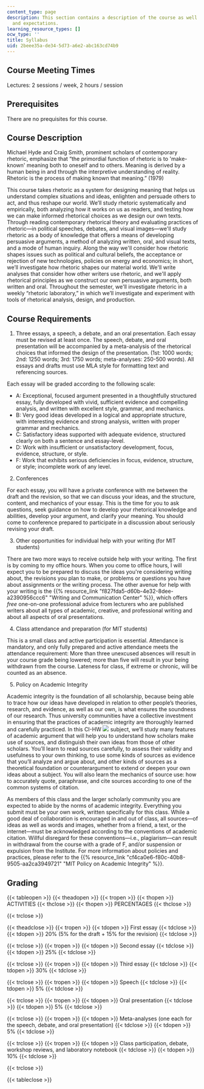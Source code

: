 ```yaml
---
content_type: page
description: This section contains a description of the course as well as course requirements
  and expectations.
learning_resource_types: []
ocw_type: ''
title: Syllabus
uid: 2beee35a-de34-5d73-a6e2-abc163cd74b9
---
```


Course Meeting Times 
---------------------

Lectures: 2 sessions / week, 2 hours / session

Prerequisites
-------------

There are no prequisites for this course.

Course Description
------------------

Michael Hyde and Craig Smith, prominent scholars of contemporary rhetoric, emphasize that “the primordial function of rhetoric is to 'make-known' meaning both to oneself and to others. Meaning is derived by a human being in and through the interpretive understanding of reality. Rhetoric is the process of making known that meaning.” (1979)

This course takes rhetoric as a system for designing meaning that helps us understand complex situations and ideas, enlighten and persuade others to act, and thus reshape our world. We’ll study rhetoric systematically and empirically, both analyzing how it works on us as readers, and testing how we can make informed rhetorical choices as we design our own texts. Through reading contemporary rhetorical theory and evaluating practices of rhetoric—in political speeches, debates, and visual images—we'll study rhetoric as a body of knowledge that offers a means of developing persuasive arguments, a method of analyzing written, oral, and visual texts, and a mode of human inquiry. Along the way we'll consider how rhetoric shapes issues such as political and cultural beliefs, the acceptance or rejection of new technologies, policies on energy and economics; in short, we’ll investigate how rhetoric shapes our material world. We'll write analyses that consider how other writers use rhetoric, and we'll apply rhetorical principles as we construct our own persuasive arguments, both written and oral. Throughout the semester, we'll investigate rhetoric in a weekly “rhetoric laboratory,” in which we’ll investigate and experiment with tools of rhetorical analysis, design, and production.

Course Requirements
-------------------

1.  Three essays, a speech, a debate, and an oral presentation. Each essay must be revised at least once. The speech, debate, and oral presentation will be accompanied by a meta-analysis of the rhetorical choices that informed the design of the presentation. (1st: 1000 words; 2nd: 1250 words; 3rd: 1750 words; meta-analyses: 250-500 words). All essays and drafts must use MLA style for formatting text and referencing sources.

Each essay will be graded according to the following scale:

*   A: Exceptional, focused argument presented in a thoughtfully structured essay, fully developed with vivid, sufficient evidence and compelling analysis, and written with excellent style, grammar, and mechanics.
*   B: Very good ideas developed in a logical and appropriate structure, with interesting evidence and strong analysis, written with proper grammar and mechanics.
*   C: Satisfactory ideas supported with adequate evidence, structured clearly on both a sentence and essay-level.
*   D: Work with insufficient or unsatisfactory development, focus, evidence, structure, or style.
*   F: Work that exhibits serious deficiencies in focus, evidence, structure, or style; incomplete work of any level.

2.  Conferences

For each essay, you will have a private conference with me between the draft and the revision, so that we can discuss your ideas, and the structure, content, and mechanics of your essay. This is the time for you to ask questions, seek guidance on how to develop your rhetorical knowledge and abilities, develop your argument, and clarify your meaning. You should come to conference prepared to participate in a discussion about seriously revising your draft.

3.  Other opportunities for individual help with your writing (for MIT students)

There are two more ways to receive outside help with your writing. The first is by coming to my office hours. When you come to office hours, I will expect you to be prepared to discuss the ideas you're considering writing about, the revisions you plan to make, or problems or questions you have about assignments or the writing process. The other avenue for help with your writing is the {{% resource_link "f827fda5-d60b-4e32-8dee-a2390956ccc6" "Writing and Communication Center" %}}, which offers _free_ one-on-one professional advice from lecturers who are published writers about all types of academic, creative, and professional writing and about all aspects of oral presentations.

4.  Class attendance and preparation (for MIT students)

This is a small class and active participation is essential. Attendance is mandatory, and only fully prepared and active attendance meets the attendance requirement: More than three unexcused absences will result in your course grade being lowered; more than five will result in your being withdrawn from the course. Lateness for class, if extreme or chronic, will be counted as an absence.

5.  Policy on Academic Integrity

Academic integrity is the foundation of all scholarship, because being able to trace how our ideas have developed in relation to other people’s theories, research, and evidence, as well as our own, is what ensures the soundness of our research. Thus university communities have a collective investment in ensuring that the practices of academic integrity are thoroughly learned and carefully practiced. In this CI-HW ![](/images/educator/icon-question-cihw.png) subject, we’ll study many features of academic argument that will help you to understand how scholars make use of sources, and distinguish their own ideas from those of other scholars. You’ll learn to read sources carefully, to assess their validity and usefulness to your own thinking, to use some kinds of sources as evidence that you’ll analyze and argue about, and other kinds of sources as a theoretical foundation or counterargument to extend or deepen your own ideas about a subject. You will also learn the mechanics of source use: how to accurately quote, paraphrase, and cite sources according to one of the common systems of citation.

As members of this class and the larger scholarly community you are expected to abide by the norms of academic integrity. Everything you submit must be your own work, written specifically for this class. While a good deal of collaboration is encouraged in and out of class, all sources—of ideas as well as words and images, whether from a friend, a text, or the internet—must be acknowledged according to the conventions of academic citation. Willful disregard for these conventions—i.e., plagiarism—can result in withdrawal from the course with a grade of F, and/or suspension or expulsion from the Institute. For more information about policies and practices, please refer to the {{% resource_link "cf4ca0e6-f80c-40b8-9505-aa2ca3949721" "MIT Policy on Academic Integrity" %}}.

Grading
-------

{{< tableopen >}}
{{< theadopen >}}
{{< tropen >}}
{{< thopen >}}
ACTIVITIES
{{< thclose >}}
{{< thopen >}}
PERCENTAGES
{{< thclose >}}

{{< trclose >}}

{{< theadclose >}}
{{< tropen >}}
{{< tdopen >}}
First essay
{{< tdclose >}}
{{< tdopen >}}
20% (5% for the draft + 15% for the revision)
{{< tdclose >}}

{{< trclose >}}
{{< tropen >}}
{{< tdopen >}}
Second essay
{{< tdclose >}}
{{< tdopen >}}
25%
{{< tdclose >}}

{{< trclose >}}
{{< tropen >}}
{{< tdopen >}}
Third essay
{{< tdclose >}}
{{< tdopen >}}
30%
{{< tdclose >}}

{{< trclose >}}
{{< tropen >}}
{{< tdopen >}}
Speech
{{< tdclose >}}
{{< tdopen >}}
5%
{{< tdclose >}}

{{< trclose >}}
{{< tropen >}}
{{< tdopen >}}
Oral presentation
{{< tdclose >}}
{{< tdopen >}}
5%
{{< tdclose >}}

{{< trclose >}}
{{< tropen >}}
{{< tdopen >}}
Meta-analyses (one each for the speech, debate, and oral presentation)
{{< tdclose >}}
{{< tdopen >}}
5%
{{< tdclose >}}

{{< trclose >}}
{{< tropen >}}
{{< tdopen >}}
Class participation, debate, workshop reviews, and laboratory notebook
{{< tdclose >}}
{{< tdopen >}}
10%
{{< tdclose >}}

{{< trclose >}}

{{< tableclose >}}
